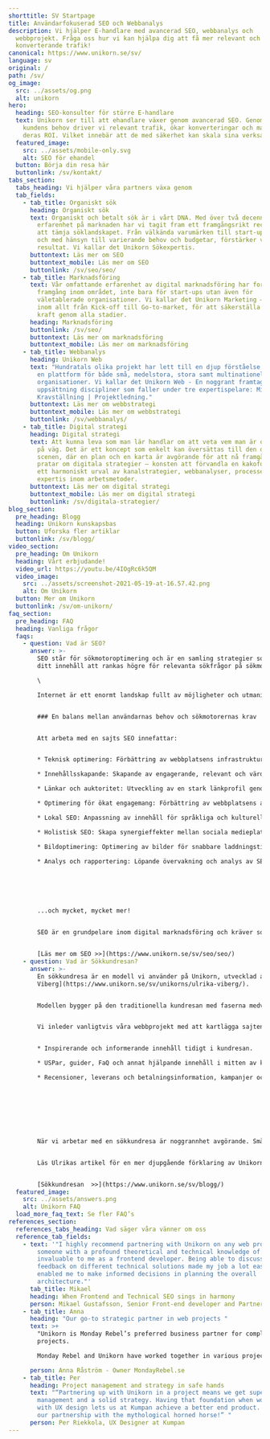 ```yaml
---
shorttitle: SV Startpage
title: Användarfokuserad SEO och Webbanalys
description: Vi hjälper E-handlare med avancerad SEO, webbanalys och
  webbprojekt. Fråga oss hur vi kan hjälpa dig att få mer relevant och
  konverterande trafik!
canonical: https://www.unikorn.se/sv/
language: sv
original: /
path: /sv/
og_image:
  src: ../assets/og.png
  alt: unikorn
hero:
  heading: SEO-konsulter för större E-handlare
  text: Unikorn ser till att ehandlare växer genom avancerad SEO. Genom att förstå
    kundens behov driver vi relevant trafik, ökar konverteringar och maximerar
    deras ROI. Vilket innebär att de med säkerhet kan skala sina verksamheter.
  featured_image:
    src: ../assets/mobile-only.svg
    alt: SEO för ehandel
  button: Börja din resa här
  buttonlink: /sv/kontakt/
tabs_section:
  tabs_heading: Vi hjälper våra partners växa genom
  tab_fields:
    - tab_title: Organiskt sök
      heading: Organiskt sök
      text: Organiskt och betalt sök är i vårt DNA. Med över två decennier av
        erfarenhet på marknaden har vi tagit fram ett framgångsrikt recept för
        att tämja söklandskapet. Från välkända varumärken till start-up-företag,
        och med hänsyn till varierande behov och budgetar, förstärker vi
        resultat. Vi kallar det Unikorn Sökexpertis.
      buttontext: Läs mer om SEO
      buttontext_mobile: Läs mer om SEO
      buttonlink: /sv/seo/seo/
    - tab_title: Marknadsföring
      text: Vår omfattande erfarenhet av digital marknadsföring har format vår syn på
        framgång inom området, inte bara för start-ups utan även för
        väletablerade organisationer. Vi kallar det Unikorn Marketing – expertis
        inom allt från Kick-off till Go-to-market, för att säkerställa full
        kraft genom alla stadier.
      heading: Marknadsföring
      buttonlink: /sv/seo/
      buttontext: Läs mer om marknadsföring
      buttontext_mobile: Läs mer om marknadsföring
    - tab_title: Webbanalys
      heading: Unikorn Web
      text: "Hundratals olika projekt har lett till en djup förståelse för webben som
        en plattform för både små, medelstora, stora samt multinationella
        organisationer. Vi kallar det Unikorn Web - En noggrant framtagen
        uppsättning discipliner som faller under tre expertispelare: Migration |
        Kravställning | Projektledning."
      buttontext: Läs mer om webbstrategi
      buttontext_mobile: Läs mer om webbstrategi
      buttonlink: /sv/webbanalys/
    - tab_title: Digital strategi
      heading: Digital strategi
      text: Att kunna leva som man lär handlar om att veta vem man är och vart man är
        på väg. Det är ett koncept som enkelt kan översättas till den digitala
        scenen, där en plan och en karta är avgörande för att nå framgång. Vi
        pratar om digitala strategier – konsten att förvandla en kakofoni till
        ett harmoniskt urval av kanalstrategier, webbanalyser, processer och
        expertis inom arbetsmetoder.
      buttontext: Läs mer om digital strategi
      buttontext_mobile: Läs mer om digital strategi
      buttonlink: /sv/digitala-strategier/
blog_section:
  pre_heading: Blogg
  heading: Unikorn kunskapsbas
  button: Uforska fler artiklar
  buttonlink: /sv/blogg/
video_section:
  pre_heading: Om Unikorn
  heading: Vårt erbjudande!
  video_url: https://youtu.be/4IOgRc6k5QM
  video_image:
    src: ../assets/screenshot-2021-05-19-at-16.57.42.png
    alt: Om Unikorn
  button: Mer om Unikorn
  buttonlink: /sv/om-unikorn/
faq_section:
  pre_heading: FAQ
  heading: Vanliga frågor
  faqs:
    - question: Vad är SEO?
      answer: >-
        SEO står för sökmotoroptimering och är en samling strategier som hjälper
        ditt innehåll att rankas högre för relevanta sökfrågor på sökmotorer. \

        \

        Internet är ett enormt landskap fullt av möjligheter och utmaningar. Oavsett hur fantastisk din produkt eller tjänst är, spelar det ingen roll om ingen kan hitta den. Här kommer SEO in i bilden som en nyckel för att säkerställa synlighet. Ett av dess främsta målen med SEO är att optimera innehållet för både användare och för sökmotorernas robotar (crawlers, spindlar), så att din sajt blir lätt att upptäcka och attraktiv att besöka.


        ### En balans mellan användarnas behov och sökmotorernas krav


        Att arbeta med en sajts SEO innefattar:


        * Teknisk optimering: Förbättring av webbplatsens infrastruktur och kod för bättre indexering och snabbare laddningstider.

        * Innehållsskapande: Skapande av engagerande, relevant och värdefullt innehåll som svarar på användarnas frågor och behov.

        * Länkar och auktoritet: Utveckling av en stark länkprofil genom kvalitativa länkar för att öka webbplatsens trovärdighet.

        * Optimering för ökat engagemang: Förbättring av webbplatsens användarupplevelse för att öka besökarnas interaktion och minska avvisningsfrekvensen.

        * Lokal SEO: Anpassning av innehåll för språkliga och kulturella skillnader för att förbättra synligheten för lokala sökningar.

        * Holistisk SEO: Skapa synergieffekter mellan sociala medieplattformar och andra digitala kanaler för att förstärka den organiska synligheten.

        * Bildoptimering: Optimering av bilder för snabbare laddningstider och bättre synlighet i bildsökningar.

        * Analys och rapportering: Löpande övervakning och analys av SEO-prestanda för att justera strategier och maximera resultat.  






        ...och mycket, mycket mer!


        SEO är en grundpelare inom digital marknadsföring och kräver som sagt både kunskaper inom både tekniska aspekter och användarbeteenden, samt löpande anpassningar till föränderliga algoritmer och konkurrens. Dessutom behöver man arbeta med både kortsiktig och långsiktig optimering för att skapa stabilitet och hållbar utveckling. Därför krävs ett starkt team av specialiserade experter för att uppnå de uppsatta målen. På Unikorn besitter vi den kunskap och expertis som krävs för att effektivt öka din organiska synlighet.


        [Läs mer om SEO >>](https://www.unikorn.se/sv/seo/seo/)
    - question: Vad är Sökkundresan?
      answer: >-
        En sökkundresa är en modell vi använder på Unikorn, utvecklad av [Ulrika
        Viberg](https://www.unikorn.se/sv/unikorns/ulrika-viberg/).


        Modellen bygger på den traditionella kundresan med faserna medvetenhet, intresse, övervägande, utvärdering och konvertering. Genom att översätta dessa faser till sökintentioner som informationssökningar, transaktionssökningar och kommersiella sökningar, får vi en extra dimension som kan effektivisera arbetet att med att öka den organiska synligheten genom hela köpresan.


        Vi inleder vanligtvis våra webbprojekt med att kartlägga sajtens sökkundresa, och hur väl olika kundbehov möts upp i de olika faserna. Denna analys möjliggör att vi får kännedom i hur sajten presterar gällande:


        * Inspirerande och informerande innehåll tidigt i kundresan.

        * U﻿SPar, guider, FaQ och annat hjälpande innehåll i mitten av kundresan.

        * Recensioner, leverans och betalningsinformation, kampanjer och erbjudanden för att behmöta behov i slutet av kundresan.   








        När vi arbetar med en sökkundresa är noggrannhet avgörande. Små variationer i nyckelord, som "vin till mat" och "vin och mat", kan göra stor skillnad för att förstå kundens intention och behov.


        L﻿äs Ulrikas artikel för en mer djupgående förklaring av Unikorns sökkundresa.


        [Sökkundresan  >>](https://www.unikorn.se/sv/blogg/)
  featured_image:
    src: ../assets/answers.png
    alt: Unikorn FAQ
  load_more_faq_text: Se fler FAQ’s
references_section:
  references_tabs_heading: Vad säger våra vänner om oss
  reference_tab_fields:
    - text: '"I highly recommend partnering with Unikorn on any web project. Having
        someone with a profound theoretical and technical knowledge of SEO was
        invaluable to me as a frontend developer. Being able to discuss and get
        feedback on different technical solutions made my job a lot easier and
        enabled me to make informed decisions in planning the overall
        architecture."'
      tab_title: Mikael
      heading: When Frontend and Technical SEO sings in harmony
      person: Mikael Gustafsson, Senior Front-end developer and Partner @ Weahead AB
    - tab_title: Anna
      heading: "Our go-to strategic partner in web projects "
      text: >+
        "Unikorn is Monday Rebel’s preferred business partner for complex web
        projects. 

        Monday Rebel and Unikorn have worked together in various projects, where Unikorn has proven to be very comfortable with complex business models, while always keeping a laser focus on the end user."

      person: Anna Råström - Owner MondayRebel.se
    - tab_title: Per
      heading: Project management and strategy in safe hands
      text: "“Partnering up with Unikorn in a project means we get superb project
        management and a solid strategy. Having that foundation when working
        with UX design lets us at Kumpan achieve a better end product. Long live
        our partnership with the mythological horned horse!” "
      person: Per Riekkola, UX Designer at Kumpan
---
```

